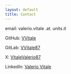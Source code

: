 ```yaml
---
layout: default
title: Contact
---
```


email: valerio.vitale .at. units.it

GitHub: [VVitale](https://github.com/VVitale)

GitLab: [VVitale87](https://gitlab.com/VVitale87)

X: [VitaleValerio87](https://x.com/VitaleValerio87)

LinkedIn: [Valerio Vitale](https://www.linkedin.com/in/valerio-vitale-a9b363181/)

